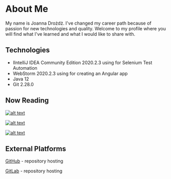# About Me
My name is Joanna Drożdż. I've changed my career path because of passion for new technologies and quality.
Welcome to my profile where you will find what I've learned and  what I would like to share with.

## Technologies
- IIntelliJ IDEA Community Edition 2020.2.3 using for Selenium Test Automation
- WebStorm 2020.2.3 using for creating an Angular app
- Java 12
- Git 2.28.0

## Now Reading
[![alt text](http://cherry-it.pl/wp-content/uploads/2020/05/recenzja-211x300.jpeg)](https://ksiegarnia.pwn.pl/Automatyzacja-testow,804413689,p.html)

[![alt text](https://emp-scs-uat.img-osdw.pl/img-p/1/kipwn/c0aac775/std/e6-172/848074944o.jpg)](https://ksiegarnia.pwn.pl/Praktyka-testowania,847295499,p.html?utm_source=awin&utm_source=awin&utm_medium=datafeed&awc=12623_1603382840_de96ae1985fcd83c5855b748d9bb69c0)

[![alt text](https://emp-scs-uat.img-osdw.pl/img-p/1/kipwn/c0aac775/std/e6-172/825953410o.jpg)](https://www.empik.com/pasja-testowania-jadczyk-krzysztof,p1237816598,ebooki-i-mp3-p)

## External Platforms

[GitHub](https://github.com/) - repository hosting

[GitLab](https://gitlab.com) - repository hosting
